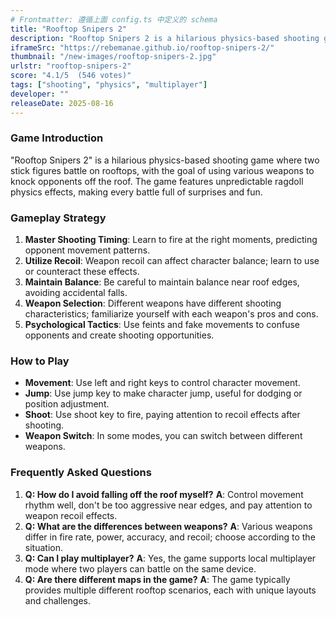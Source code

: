 ```yaml
---
# Frontmatter: 遵循上面 config.ts 中定义的 schema
title: "Rooftop Snipers 2"
description: "Rooftop Snipers 2 is a hilarious physics-based shooting game where two stick figures battle on rooftops, trying to knock each other off using various weapons with unpredictable ragdoll physics."
iframeSrc: "https://rebemanae.github.io/rooftop-snipers-2/"
thumbnail: "/new-images/rooftop-snipers-2.jpg"
urlstr: "rooftop-snipers-2"
score: "4.1/5  (546 votes)"
tags: ["shooting", "physics", "multiplayer"]
developer: ""
releaseDate: 2025-08-16
---
```




### Game Introduction

"Rooftop Snipers 2" is a hilarious physics-based shooting game where two stick figures battle on rooftops, with the goal of using various weapons to knock opponents off the roof. The game features unpredictable ragdoll physics effects, making every battle full of surprises and fun.

### Gameplay Strategy

1.  **Master Shooting Timing**: Learn to fire at the right moments, predicting opponent movement patterns.
2.  **Utilize Recoil**: Weapon recoil can affect character balance; learn to use or counteract these effects.
3.  **Maintain Balance**: Be careful to maintain balance near roof edges, avoiding accidental falls.
4.  **Weapon Selection**: Different weapons have different shooting characteristics; familiarize yourself with each weapon's pros and cons.
5.  **Psychological Tactics**: Use feints and fake movements to confuse opponents and create shooting opportunities.

### How to Play

*   **Movement**: Use left and right keys to control character movement.
*   **Jump**: Use jump key to make character jump, useful for dodging or position adjustment.
*   **Shoot**: Use shoot key to fire, paying attention to recoil effects after shooting.
*   **Weapon Switch**: In some modes, you can switch between different weapons.

### Frequently Asked Questions

1.  **Q: How do I avoid falling off the roof myself?**
    **A**: Control movement rhythm well, don't be too aggressive near edges, and pay attention to weapon recoil effects.
2.  **Q: What are the differences between weapons?**
    **A**: Various weapons differ in fire rate, power, accuracy, and recoil; choose according to the situation.
3.  **Q: Can I play multiplayer?**
    **A**: Yes, the game supports local multiplayer mode where two players can battle on the same device.
4.  **Q: Are there different maps in the game?**
    **A**: The game typically provides multiple different rooftop scenarios, each with unique layouts and challenges.